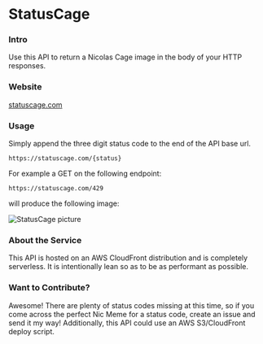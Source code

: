 # StatusCage

### Intro
Use this API to return a Nicolas Cage image in the body of your HTTP responses.

### Website
[statuscage.com](https://statuscage.com)

### Usage
Simply append the three digit status code to the end of the API base url.

```curlrc
https://statuscage.com/{status}
```

For example a GET on the following endpoint:

```curlrc
https://statuscage.com/429
```

will produce the following image:

![StatusCage picture](https://statuscage.com/429)

### About the Service
This API is hosted on an AWS CloudFront distribution and is completely serverless. It is intentionally lean so as to be as performant as possible.

### Want to Contribute?
Awesome! There are plenty of status codes missing at this time, so if you come across the perfect Nic Meme for a status code, create an issue and send it my way!
Additionally, this API could use an AWS S3/CloudFront deploy script.

